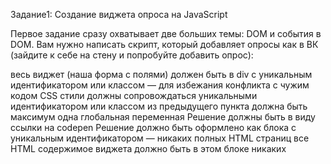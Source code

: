 Задание1: Создание виджета опроса на JavaScript

Первое задание сразу охватывает две больших темы: DOM и события в DOM.
Вам нужно написать скрипт, который добавляет опросы как в ВК (зайдите к себе на стену и попробуйте добавить опрос):

весь виджет (наша форма с полями) должен быть в div с уникальным
идентификатором или классом — для избежания конфликта с чужим кодом
CSS стили должны сопровождаться уникальными идентификатором или классом из
предыдущего пункта
должна быть максимум одна глобальная переменная
Решение должны быть в виду ссылки на codepen
Решение должно быть оформлено как блока с уникальным идентификатором — никаких полных HTML страниц
все HTML содержимое виджета должно быть в этом блоке
никаких <script > в codepen не нужно
все CSS стили должны быть написаны относительно уникального id/class
В «Добавить опрос», при нажатии на нее должна появляться форма с радиокнопками и вариантами из Ваших полей, а также
кнопка «ответить»
Дизайн строгий минималистический (не нужно добавлять изображения, лишнее CSS-оформление)

Задание 2: Cоздать плагин автотегов на JavaScript

Создать плагин автотегов, например как тут (но без jQuery): http://www.jqueryscript.net/demo/Colorfy-Tags-Mentions-In-An-Editable-Content-jQuery-autotag/

реализовать скрипт, который выполняет ту же работу
нельзя использовать сторонние библиотеки
можно писать текст в одном textarea, а результат форматировать в другом HTML элементе
виджет должен размещаться в <div class=»specEditor»></div>
все стили должны указываться относительно указанного класса

Задание 3: Создать lightbox
Создать лайтбокс с возможностью перехода от одного изображения к другому. По аналогии с http://lokeshdhakar.com/projects/lightbox2/

плагин должен работать корректно при любом соотношении сторон экрана
маленьких и большие изображения должны отличаться исходным размером и весом (нельзя один файл одновременно использовать для thumbnail и увеличенного изображения)

Задание 4: Добавление строки в таблицу
Создать форму и таблицу. Написать скрипт, добавляющий содержимое формы в таблицу в виде строки

Форма добавления должна размещаться над или под таблицей
Дизайн строгий минималистический (не нужно добавлять изображения, лишнее CSS-оформление)

Задание 5: Фильтрация строк таблицы
Создать форму и таблицу. У формы должно быть столько же полей, сколько колонок у таблицы. Фильтровать строки таблицы по данным, вводимым в форму.

Сортировка должна вестись одновременно по нескольким полям: при вводе в два поля, строка должна содержать результат соответствующий двум условиям


Задание 6: Удаление строки таблицы
Добавить в таблицу возможность удаления строки по нажатию. Примечание: после реализации добавить анимацию (плавное растворение перед удалением)

Задание 7: Построение дерева чекбоксов
Реализовать дерево чекбоксов, см пример

Задание 8: Создание подсказки при поиске
Создать скрипт, который при вводе в input[type=text] выходит результат поиска по массиву с текстовыми элементами. Примечание: визуально это должно выглядеть, как делает Яндекс.

При каждом нажатии в input, из заранее заданного массива нужно показывать ограниченный набор слов, совпадающих с вводом
При клике — выбранная подсказка должна устанавливаться в input и более ничего

Задание 9: Зависимые списки
Реализовать зависимые списки. Примечание: https://youtu.be/ojx67tQmDF8

Задание 10: ToDo лист
Создать скрипт учитывающий список дел (todo лист). Дела можно добавлять, удалять, помечать выполненными или снимать отметку о выполнении.

Задание 11: Сортировка HTML списка
Сортировка html списка по алфавиту. Например есть список

```html
<ul id="sort">
  <li>Lorem.</li>
  <li>Quisquam!</li>
  <li>Eveniet?</li>
  <li>Odio.</li>
  <li>Voluptatibus.</li>
</ul>
```
Нужно применить плагин так, чтобы пункты списка были отсортированы по алфавиту (или в обратном порядке).

Задание 12: Модальное окно
Реализовать модальное окно - чтобы закрывалось по клику вне модалки

Задание 13: Корзина интернет-магазина
Попробовать реализовать корзину как в интернет-магазинах. Кликаешь на элемент он добавляется в корзину и вместо кнопки добавить появляется кнопка удалить из корзины (пример приблизительный тут: https://online-store-rs.netlify.app/

Задание 14: Тосты
Сделать выезжающие тосты (нотификашки) - https://codepen.io/wontem/full/QwwKqy/

Задание 15: Выезжающее бургер меню
Реализовать выезжающее меню (как на мобилках обычно показывается бургер ты по нему кликаешь и выезжает менюшка основная)

Задание 16: Интернет-магазин
https://github.com/rolling-scopes-school/tasks/tree/master/tasks/online-store

Задание 17: Калькулятор
https://github.com/rolling-scopes-school/tasks/blob/master/tasks/ready-projects/calculator.md

Задание 18: Приложение для медитации
https://github.com/rolling-scopes-school/tasks/blob/master/tasks/ready-projects/meditation-app.md

Задание 19: Моментум
https://github.com/rolling-scopes-school/tasks/blob/master/tasks/ready-projects/momentum.md

Задание 20: Виртуальная клавиатура
https://github.com/rolling-scopes-school/tasks/blob/master/tasks/ready-projects/virtual-keyboard.md

Задание 21: Реализовать каруceль
Карусель чтобы двигала элементы в лево или право (по кнопкам). Также была возможнеость свайпать на мобильных устройствах. Карусель отличается от слайдера тем, что у слайдера всегда отображается 1 элемент, а карусели их можнео быть несколько

http://kenwheeler.github.io/slick/

Задача 22: Обратный отсчет времени
таймер

Задача 23: Приложение погоды
https://github.com/rolling-scopes-school/tasks/blob/master/tasks/stage-0/fancy-weather.md

Задача 24: Фотофильтр (CSS + JS)
CSS Variables and JS

Фоторедактор, позволяющий редактировать изображение, применяя к нему различные свойства и фильтры. Третий таск челленджа JavaScript30
Чему вы научитесь: работать с изображениями, css-фильтрами, css-переменными
Видео: https://youtu.be/AHLNzv13c2I (13:13)
Дополнительный материал: Изучите CSS-переменные за 5 минут
Код: https://github.com/wesbos/JavaScript30/tree/master/03%20-%20CSS%20Variables (9 lines js-code)
Demo: https://js3003.github.io/


Задача 25: Flex Panel Gallery

Слайдер изображений на JavaScript. Пятый таск челленджа JavaScript30
Чему вы научитесь: создадите слайдер изображений на JavaScript, закрепите знания про флексбоксы
Видео: https://youtu.be/9eif30i26jg (13:09)
Код: https://github.com/wesbos/JavaScript30/tree/master/05%20-%20Flex%20Panel%20Gallery (15 lines js-code)
Demo: https://js3005.github.io/


Задача 25: Fun with HTML5 Canvas
Канвас, на котором можно рисовать линии, толщина и цвет которых изменяются в процессе рисования. Восьмой таск челленджа JavaScript30. Добавьте приложению палитру, в которой можно будет выбрать цвет и толщину линии.
Чему вы научитесь: создавать приложения с использованием canvas
Видео: https://youtu.be/8ZGAzJ0drl0 (18:01)
Код: https://github.com/wesbos/JavaScript30/tree/master/08%20-%20Fun%20with%20HTML5%20Canvas (54 lines js-code)
Demo: https://canvas30.github.io/

Задача 26: raindrops
Вам необходимо создать приложение - тренажёр по математике, позволяющий закрепить навыки арифметических действий: сложения, вычитания, умножения и деления.

Условие задачи написано в капле дождя, которая падает с определенной скоростью. Ответ вводится на панели с цифрами. Необходимо успеть ввести ответ до того, как капля упадёт.
![img.png](img.png)

Видеообзор игры - https://www.youtube.com/watch?v=YDzeM8R4d24
Demo Для просмотра игры нужно разрешить flash player - https://www.to14.com/game.php?id=4d486a66950d8#
В оформление игры можно вносить свои изменения с целью его улучшения

Задача 26: Custom Video Player
Создание кастомного видеоплеера с возможностью добавления пользовательских настроек. Одиннадцатый таск челленджа JavaScript30.
Чему вы научитесь: усовершенствуете навыки работы с видео
Видео: https://youtu.be/yx-HYerClEA (24:33)
Код: https://github.com/wesbos/JavaScript30/tree/master/11%20-%20Custom%20Video%20Player (55 lines js-code)
Demo: https://js3011.github.io/

Задача 27: Video Speed Controller
Регулятор скорости воспроизведения видео. Перемещая ползунок, который находится справа от плеера, можно ускорять или замедлять скорость воспроизведение видео. Двадцать восьмой таск челленджа JavaScript30
Чему вы научитесь: усовершенствуете навыки работы с видео
Видео: https://youtu.be/8gYN_EDMg_M (9:25)
Код: https://github.com/wesbos/JavaScript30/tree/master/28%20-%20Video%20Speed%20Controller (16 lines js-code)
Demo: https://js3028.github.io/

Задача 28: Whack-A-Mole
Игра на скорость реакции, в которой нужно кликать по целям и зарабатывать баллы. Тридцатый таск челленджа JavaScript30. Дополните игру постепенно усложняющимися уровнями, сохранением результата текущей игры в local storage.
Чему вы научитесь: создадите игру на JavaScript
Видео: https://youtu.be/toNFfAaWghU (14:34)
Код: https://github.com/wesbos/JavaScript30/tree/master/30%20-%20Whack%20A%20Mole (50 lines js-code)
Demo: https://js3030.github.io/

Задача 29: Chat on socket.io
Приложение-чат для отправки / получения сообщений в режиме реального времени в котором есть клиентская и серверная часть кода
Чему вы научитесь: работать с node.js и socket.io
Туториал: https://medium.com/freecodecamp-russia-русскоязычный/создание-простого-приложения-для-чата-с-помощью-node-js-и-socket-io-eb7498391611
Код: https://github.com/YKalashnikov/Chat-app-with-node.js-and-socket.io (72+31 lines js-code)


Задача 30: Songbird - приложение-викторина для распознавания птиц по их голосам.
https://github.com/rolling-scopes-school/tasks/blob/master/tasks/songbird/songbird-2022q3.md
![img_1.png](img_1.png)
